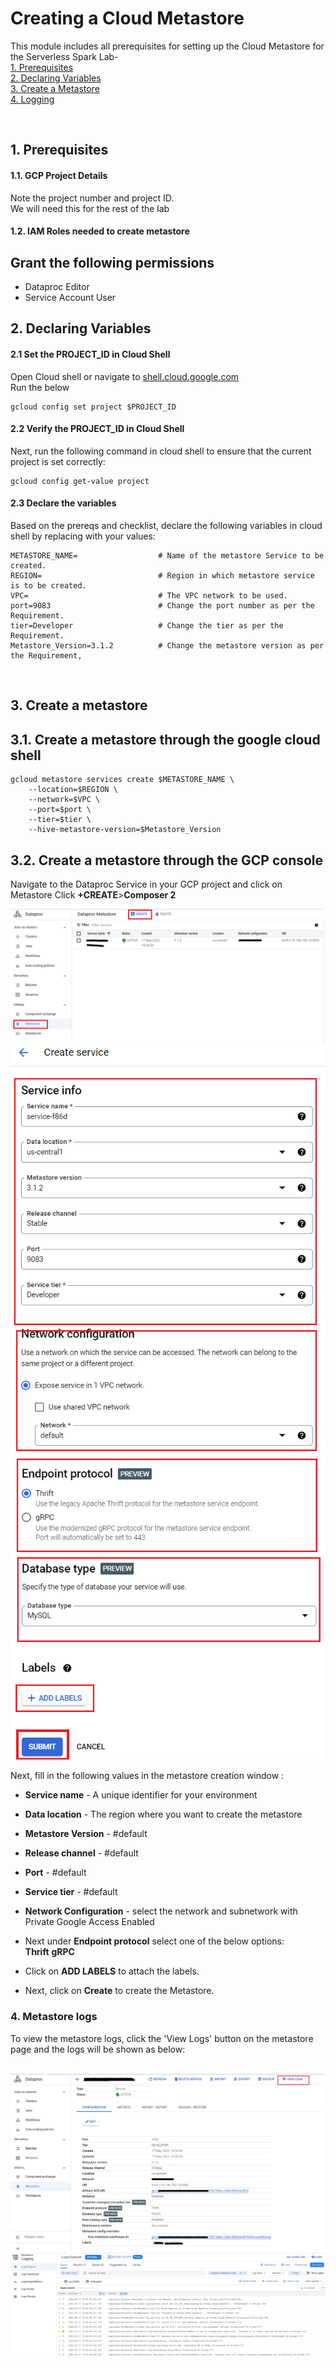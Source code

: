 # Creating a Cloud Metastore

This module includes all prerequisites for setting up the Cloud Metastore for the Serverless Spark Lab-<br>
[1. Prerequisites](04-metastore-creation.md#1-prerequisites)<br>
[2. Declaring Variables](04-metastore-creation.md#2-declaring-variables)<br>
[3. Create a Metastore](04-metastore-creation.md#3-create-a-metastore)<br>
[4. Logging](04-metastore-creation.md#4-metastore-logs)

<br>

## 1. Prerequisites

#### 1.1. GCP Project Details
Note the project number and project ID. <br>
We will need this for the rest of the lab

#### 1.2. IAM Roles needed to create metastore
Grant the following permissions
- 
- Dataproc Editor
- Service Account User

## 2. Declaring Variables

#### 2.1 Set the PROJECT_ID in Cloud Shell

Open Cloud shell or navigate to [shell.cloud.google.com](https://shell.cloud.google.com)<br>
Run the below
```
gcloud config set project $PROJECT_ID

```

####  2.2 Verify the PROJECT_ID in Cloud Shell

Next, run the following command in cloud shell to ensure that the current project is set correctly:

```
gcloud config get-value project
```

####  2.3 Declare the variables

Based on the prereqs and checklist, declare the following variables in cloud shell by replacing with your values:

```
METASTORE_NAME=                  # Name of the metastore Service to be created.
REGION=                          # Region in which metastore service is to be created.
VPC=                             # The VPC network to be used.
port=9083                        # Change the port number as per the Requirement.
tier=Developer                   # Change the tier as per the Requirement.
Metastore_Version=3.1.2          # Change the metastore version as per the Requirement,

```

<br>


## 3. Create a metastore 

## 3.1. Create a metastore through the google cloud shell

```
gcloud metastore services create $METASTORE_NAME \
    --location=$REGION \
    --network=$VPC \
    --port=$port \
    --tier=$tier \
    --hive-metastore-version=$Metastore_Version
```

## 3.2. Create a metastore through the GCP console

Navigate to the Dataproc Service in your GCP project and click on Metastore 
Click **+CREATE**>**Composer 2**

<kbd>
<img src=../images/meta.png />
</kbd>

<br>
<kbd>
<img src=../images/meta01.png />
</kbd>

<br>
<kbd>
<img src=../images/meta02.png />
</kbd>

<br>

Next, fill in the following values in the metastore creation window :

- **Service name**   - A unique identifier for your environment
- **Data location**     - The region where you want to create the metastore
- **Metastore Version**    - #default
- **Release channel** - #default
- **Port** - #default
- **Service tier** - #default
- **Network Configuration** - select the network and subnetwork with Private Google Access Enabled

- Next under **Endpoint protocol** select one of the below options: <br>
**Thrift** 
**gRPC**

- Click on **ADD LABELS** to attach the labels.
- Next, click on **Create** to create the Metastore.


### 4. Metastore logs

To view the metastore logs, click the 'View Logs' button on the metastore page and the logs will be shown as below:

<br>

<kbd>
<img src=../images/meta_logs01.png />
</kbd>

<kbd>
<img src=../images/meta_logs02.png />
</kbd>

<br>